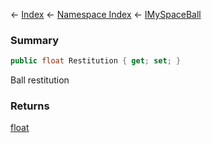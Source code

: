 ← [Index](Api-Index) ← [Namespace Index](Namespace-Index) ← [IMySpaceBall](SpaceEngineers.Game.ModAPI.Ingame.IMySpaceBall)

### Summary

```csharp
public float Restitution { get; set; }
```

Ball restitution

### Returns

[float](https://docs.microsoft.com/en-us/dotnet/api/System.Single?view=netframework-4.6)

